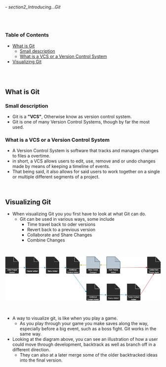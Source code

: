 ###### - section2_Introducing...Git

<br>

<!-- Table Of Contents  -->

### Table of Contents
- [What is Git](#what-is-git)
    - [Small description](#small-description)
    - [What is a VCS or a Version Control System](#what-is-a-vcs-or-a-version-control-system)
- [Visualizing Git](#visualizing-git)

<br>
<br>

## What is Git
### Small description
* Git is a **"VCS"**, Otherwise know as version control system.
* Git is one of many Version Control Systems, though by far the most used.

### What is a VCS or a Version Control System
* A Version Control System is software that tracks and manages changes to files a overtime.
* in short, a VCS allows users to edit, use, remove and or undo changes made by means of keeping a timeline of events. 
* That being said, it also allows for said users to work together on a single or multiple different segments of a project.

<br>

## Visualizing Git
* When visualizing Git you you first have to look at what Git can do.
    * Git can be used in various ways, some include
        * Time travel back to oder versions
        * Revert back to a previous version
        * Collaborate and Share Changes
        * Combine Changes

<br>

![visualizingGit](./src/visualizingGit.png 'A diagram showing a visualization of how git can be used')

<br>

* A way to visualize git, is like when you play a game.
    * As you play through your game you make saves along the way, especially before a big event, such as a boss fight. Git works in the same way.
*  Looking at the diagram above, you can see an illustration of how a user could move through development, backtrack as well as branch off in a different direction.
    * They can also at a later merge some of the older backtracked ideas into the final version.